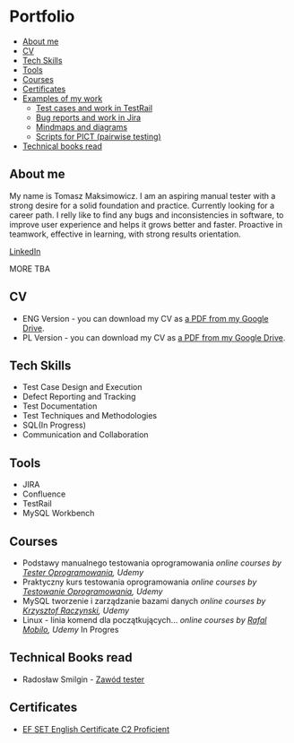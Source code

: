 # Portfolio
- [About me](#about-me)
- [CV](#cv)
- [Tech Skills](#tech-skills)
- [Tools](#tools)
- [Courses](#courses)
- [Certificates](#certificates)
- [Examples of my work](#examples-of-my-work)
  * [Test cases and work in TestRail](#test-cases-and-work-in-testrail)
  * [Bug reports and work in Jira](#bug-reports-and-work-in-jira)
  * [Mindmaps and diagrams](#mindmaps-and-diagrams)
  * [Scripts for PICT (pairwise testing)](#scripts-for-pict-pairwise-testing)
- [Technical books read](#technical-books-read)

## About me
My name is Tomasz Maksimowicz. I am an aspiring manual tester with a strong desire for a solid foundation and practice. Currently looking for a career path. I relly like to find any bugs and inconsistencies in software, to improve user experience and helps it grows better and faster. Proactive in teamwork, effective in learning, with strong results orientation.

[LinkedIn](https://www.linkedin.com/in/tomasz-maksimowicz-74a33116b/)

MORE TBA

## CV

- ENG Version - you can download my CV as [a PDF from my Google Drive](https://drive.google.com/file/d/14Sa92jydw36qoAiwp_C1QpCxlGhfed_q/view?usp=sharing).
- PL Version - you can download my CV as [a PDF from my Google Drive](https://drive.google.com/file/d/1-yBsUe66NU8e0nF1KYRSj-8vuUuiceaZ/view?usp=share_link).
 
 
## Tech Skills
 
  - Test Case Design and Execution
  - Defect Reporting and Tracking
  - Test Documentation
  - Test Techniques and Methodologies
  - SQL(In Progress)
  - Communication and Collaboration
  
  
  ## Tools

  - JIRA
  - Confluence
  - TestRail
  - MySQL Workbench
  
  
  
  ## Courses
  
  - Podstawy manualnego testowania oprogramowania 
*online courses by [Tester Oprogramowania](https://www.udemy.com/course/kurs-testowania-oprogramowania/), Udemy*
  - Praktyczny kurs testowania oprogramowania
*online courses by [Testowanie Oprogramowania](https://www.udemy.com/course/praktyczny-kurs-testowania-oprogramowania/), Udemy*
  - MySQL tworzenie i zarządzanie bazami danych
*online courses by [Krzysztof Raczynski](https://www.udemy.com/course/mysql-tworzenie-i-zarzadzanie-bazami-danych/), Udemy*
  - Linux - linia komend dla początkujących...
*online courses by [Rafal Mobilo](https://www.udemy.com/course/linux101/), Udemy*      In Progres


## Technical Books read
* Radosław Smilgin - [Zawód tester](https://ksiegarnia.pwn.pl/Zawod-tester.-Od-decyzji-do-zdobycia-doswiadczenia,743423772,p.html)


## Certificates
- [EF SET English Certificate C2 Proficient](https://www.efset.org/cert/zkjgL1)

 

  
